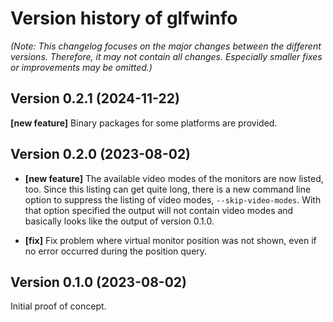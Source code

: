 # Version history of glfwinfo

_(Note: This changelog focuses on the major changes between the different
versions. Therefore, it may not contain all changes. Especially smaller fixes or
improvements may be omitted.)_

## Version 0.2.1 (2024-11-22)

__[new feature]__
Binary packages for some platforms are provided.

## Version 0.2.0 (2023-08-02)

* __[new feature]__
  The available video modes of the monitors are now listed, too. Since this
  listing can get quite long, there is a new command line option to suppress the
  listing of video modes, `--skip-video-modes`. With that option specified the
  output will not contain video modes and basically looks like the output of
  version 0.1.0.

* __[fix]__
  Fix problem where virtual monitor position was not shown, even if no error
  occurred during the position query.

## Version 0.1.0 (2023-08-02)

Initial proof of concept.
